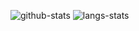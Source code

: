 ![github-stats](https://github-readme-stats.vercel.app/api?username=plr47&show_icons=true&line_height=25&hide_title=true&theme=radical)
![langs-stats](https://github-readme-stats.vercel.app/api/top-langs/?username=plr47&layout=compact&theme=radical)
